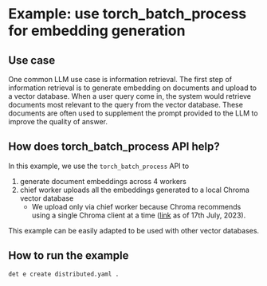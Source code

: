 # Example: use torch_batch_process for embedding generation

## Use case

One common LLM use case is information retrieval. The first step of information retrieval is to generate embedding on
documents and upload to a vector database. When a user query come in, the system would retrieve documents most relevant
to the query from the vector database. These documents are often used to supplement the prompt provided to the LLM to 
improve the quality of answer.

## How does torch_batch_process API help?

In this example, we use the `torch_batch_process` API to 
1. generate document embeddings across 4 workers
2. chief worker uploads all the embeddings generated to a local Chroma vector database
    - We upload only via chief worker because Chroma recommends using a single Chroma client at a time 
   ([link](https://docs.trychroma.com/usage-guide) as of 17th July, 2023).

This example can be easily adapted to be used with other vector databases.

## How to run the example
`det e create distributed.yaml .`
